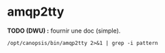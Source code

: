 # amqp2tty

**TODO (DWU) :**  fournir une doc (simple).

```
/opt/canopsis/bin/amqp2tty 2>&1 | grep -i pattern
```